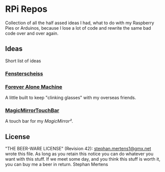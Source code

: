 # RPi Repos
Collection of all the half assed ideas I had, what to do with my
Raspberry Pies or Arduinos, because I lose a lot of code and rewrite 
the same bad code over and over again.

## Ideas
Short list of ideas

### [Fensterscheiss](https://github.com/neur0nic/RPiRepos/tree/master/Fensterscheiss)

### [Forever Alone Machine](https://github.com/neur0nic/RPiRepos/tree/master/ForeverAloneMachine)
A little built to keep "clinking glasses" with my overseas friends.

### [MagicMirrorTouchBar](https://github.com/neur0nic/RPiRepos/tree/master/MagicMirrorTouchBar)
A touch bar for my *MagicMirror²*. 

## License
"THE BEER-WARE LICENSE" (Revision 42):
<stephan.mertens1@gmx.net> wrote this file.  As long as you retain this
notice you can do whatever you want with this stuff. If we meet some
day, and you think this stuff is worth it, you can buy me a beer in
return. Stephan Mertens